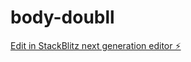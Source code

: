 # body-doubll

[Edit in StackBlitz next generation editor ⚡️](https://stackblitz.com/~/github.com/theideationfactory/body-doubll)